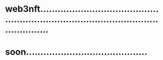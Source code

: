 # web3nft.............................................................................................................
# soon..........................................
